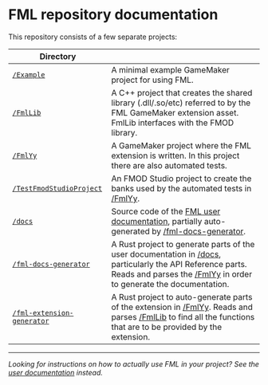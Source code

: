 
# FML repository documentation

This repository consists of a few separate projects:

| Directory | |
|-|-|
| [`/Example`](/Example) | A minimal example GameMaker project for using FML. |
| [`/FmlLib`](/FmlLib) | A C++ project that creates the shared library (.dll/.so/etc) referred to by the FML GameMaker extension asset. FmlLib interfaces with the FMOD library. |
| [`/FmlYy`](/FmlYy) | A GameMaker project where the FML extension is written. In this project there are also automated tests. |
| [`/TestFmodStudioProject`](/TestFmodStudioProject) | An FMOD Studio project to create the banks used by the automated tests in [/FmlYy](/FmlYy). |
| [`/docs`](/docs) | Source code of the [FML user documentation](https://nikkilae.github.io/fml), partially auto-generated by [/fml-docs-generator](/fml-docs-generator). |
| [`/fml-docs-generator`](/fml-docs-generator) | A Rust project to generate parts of the user documentation in [/docs](/docs), particularly the API Reference parts. Reads and parses the [/FmlYy](/FmlYy) in order to generate the documentation. |
| [`/fml-extension-generator`](/fml-extension-generator) | A Rust project to auto-generate parts of the extension in [/FmlYy](/FmlYy). Reads and parses [/FmlLib](/FmlLib) to find all the functions that are to be provided by the extension. |

---

*Looking for instructions on how to actually use FML in your project? See the [user documentation](https://nikkilae.github.io/fml) instead.*
